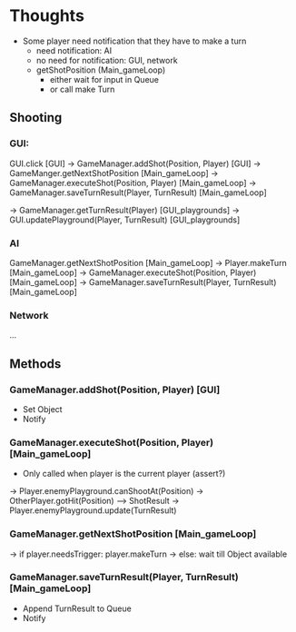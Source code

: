 # Thoughts

- Some player need notification that they have to make a turn
    - need notification: AI
    - no need for notification: GUI, network
    - getShotPosition (Main_gameLoop)
        - either wait for input in Queue
        - or call make Turn


## Shooting

### GUI:

GUI.click [GUI] 
-> GameManager.addShot(Position, Player) [GUI] 
-> GameManger.getNextShotPosition [Main_gameLoop] 
-> GameManager.executeShot(Position, Player) [Main_gameLoop]
-> GameManager.saveTurnResult(Player, TurnResult) [Main_gameLoop]

-> GameManager.getTurnResult(Player) [GUI_playgrounds]
-> GUI.updatePlayground(Player, TurnResult) [GUI_playgrounds]

### AI

GameManager.getNextShotPosition [Main_gameLoop]
    -> Player.makeTurn [Main_gameLoop]
-> GameManager.executeShot(Position, Player) [Main_gameLoop]
-> GameManager.saveTurnResult(Player, TurnResult) [Main_gameLoop]

### Network

...

## Methods

### GameManager.addShot(Position, Player) [GUI] 

- Set Object
- Notify

### GameManager.executeShot(Position, Player) [Main_gameLoop]

- Only called when player is the current player (assert?)

-> Player.enemyPlayground.canShootAt(Position)
-> OtherPlayer.gotHit(Position) --> ShotResult
-> Player.enemyPlayground.update(TurnResult)

### GameManager.getNextShotPosition [Main_gameLoop]

-> if player.needsTrigger: player.makeTurn
-> else: wait till Object available

### GameManager.saveTurnResult(Player, TurnResult) [Main_gameLoop]

- Append TurnResult to Queue
- Notify